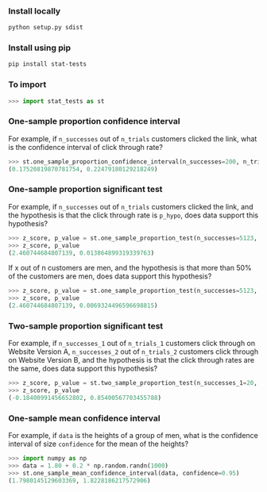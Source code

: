### Install locally
```sh
python setup.py sdist
```
### Install using pip
```sh
pip install stat-tests
```

### To import
```py
>>> import stat_tests as st
```

### One-sample proportion confidence interval
For example, if `n_successes` out of `n_trials` customers clicked the link, what is the confidence interval of click through rate?
```py
>>> st.one_sample_proportion_confidence_interval(n_successes=200, n_trials=1000, confidence=0.95)
(0.17520819870781754, 0.22479180129218249)
```

### One-sample proportion significant test
For example, if `n_successes` out of `n_trials` customers clicked the link, and the hypothesis is that the click through rate is `p_hypo`, does data support this hypothesis?
```py
>>> z_score, p_value = st.one_sample_proportion_test(n_successes=5123, n_trials=10000, p_hypo=0.5)
>>> z_score, p_value
(2.460744684807139, 0.013864899319339763)
```
If x out of n customers are men, and the hypothesis is that more than 50% of the customers are men, does data support this hypothesis?
```py
>>> z_score, p_value = st.one_sample_proportion_test(n_successes=5123, n_trials=10000, p_hypo=0.5, one_side=True)
>>> z_score, p_value
(2.460744684807139, 0.0069324496596698815)
```

### Two-sample proportion significant test
For example, if `n_successes_1` out of `n_trials_1` customers click through on Website Version A, `n_successes_2` out of `n_trials_2` customers click through on Website Version B, and the hypothesis is that the click through rates are the same, does data support this hypothesis?
```py
>>> z_score, p_value = st.two_sample_proportion_test(n_successes_1=20, n_trials_1=300, n_successes_2=21, n_trials_2=298)
>>> z_score, p_value
(-0.18400991456652802, 0.85400567703455788)
```

### One-sample mean confidence interval
For example, if `data` is the heights of a group of men, what is the confidence interval of size `confidence` for the mean of the heights?
```py
>>> import numpy as np
>>> data = 1.80 + 0.2 * np.random.randn(1000)
>>> st.one_sample_mean_confidence_interval(data, confidence=0.95)
(1.7980145129603369, 1.8228186217572906)
```
